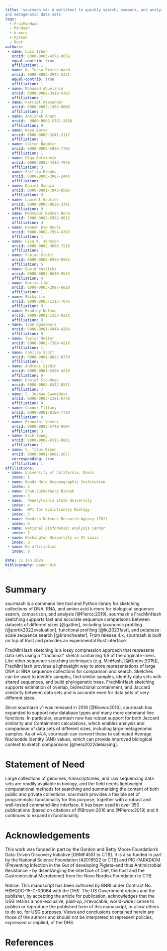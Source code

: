```yaml
---
title: 'sourmash v4: A multitool to quickly search, compare, and analyze genomic
and metagenomic data sets'
tags:
  - FracMinHash
  - MinHash
  - k-mers
  - Python
  - Rust
authors:
 - name: Luiz Irber
   orcid: 0000-0003-4371-9659
   equal-contrib: true
   affiliation: 1
 - name: N. Tessa Pierce-Ward
   orcid: 0000-0002-2942-5331
   equal-contrib: true
   affiliation: 1
 - name: Mohamed Abuelanin
   orcid: 0000-0002-3419-4785
   affiliation: 1
 - name: Harriet Alexander
   orcid: 0000-0003-1308-8008
   affiliation: 2
 - name: Abhishek Anant
   orcid:  0000-0002-5751-2010
   affiliation: 9
 - name: Keya Barve
   orcid: 0000-0003-3241-2117
   affiliation: 1
 - name: Colton Baumler
   orcid: 0000-0002-5926-7792
   affiliation: 1
 - name: Olga Botvinnik
   orcid: 0000-0003-4412-7970
   affiliation: 3
 - name: Phillip Brooks
   orcid: 0000-0003-3987-244X
   affiliation: 1
 - name: Daniel Dsouza
   orcid: 0000-0001-7843-8596
   affiliation: 9
 - name: Laurent Gautier
   orcid: 0000-0003-0638-3391
   affiliation: 9
 - name: Mahmudur Rahman Hera
   orcid: 0000-0002-5992-9012
   affiliation: 4
 - name: Hannah Eve Houts
   orcid: 0000-0002-7954-4793
   affiliation: 1
 - name: Lisa K. Johnson
   orcid: 0000-0002-3600-7218
   affiliation: 1
 - name: Fabian Klötzl
   orcid: 0000-0002-6930-0592
   affiliation: 5
 - name: David Koslicki
   orcid: 0000-0002-0640-954X
   affiliation: 4
 - name: Marisa Lim
   orcid: 0000-0003-2097-8818
   affiliation: 1
 - name: Ricky Lim
   orcid: 0000-0003-1313-7076
   affiliation: 9
 - name: Bradley Nelson
   orcid: 0009-0001-1553-932X
   affiliation: 9
 - name: Ivan Ogasawara
   orcid: 0000-0001-5049-4289
   affiliation: 9
 - name: Taylor Reiter
   orcid: 0000-0002-7388-421X
   affiliation: 1
 - name: Camille Scott
   orcid: 0000-0001-8822-8779
   affiliation: 1
 - name: Andreas Sjödin
   orcid: 0000-0001-5350-4219
   affiliation: 6
 - name: Daniel Standage
   orcid: 0000-0003-0342-8531
   affiliation: 7
 - name: S. Joshua Swamidass
   orcid: 0000-0003-2191-0778
   affiliation: 8
 - name: Connor Tiffany
   orcid: 0000-0001-8188-7720
   affiliation: 9
 - name: Pranathi Vemuri
   orcid: 0000-0002-5748-9594
   affiliation: 3
 - name: Erik Young
   orcid: 0000-0002-9195-9801
   affiliation: 1
 - name: C. Titus Brown
   orcid: 0000-0001-6001-2677
   corresponding: true
   affiliation: 1
affiliations:
 - name: University of California, Davis
   index: 1
 - name: Woods Hole Oceanographic Institution
   index: 2
 - name: Chan-Zuckerberg Biohub
   index: 3
 - name:  Pennsylvania State University
   index: 4
 - name:  MPI for Evolutionary Biology
   index: 5
 - name: Swedish Defence Research Agency (FOI)
   index: 6
 - name: National Bioforensic Analysis Center
   index: 7
 - name: Washington University in St Louis
   index: 8
 - name: No affiliation
   index: 9

date: 31 Jan 2024
bibliography: paper.bib
---
```


# Summary

sourmash is a command line tool and Python library for sketching collections
of DNA, RNA, and amino acid k-mers for biological sequence search, comparison,
and analysis [@Pierce:2019]. sourmash's FracMinHash sketching supports fast and
accurate sequence comparisons between datasets of different sizes [@gather],
including taxonomic profiling [@portik2022evaluation], functional profiling
[@liu2023fast], and petabase-scale sequence search [@branchwater]. From
release 4.x, sourmash is built on top of Rust and provides an experimental
Rust interface.

FracMinHash sketching is a lossy compression approach that represents data
sets using a "fractional" sketch containing $1/S$ of the original k-mers. Like
other sequence sketching techniques (e.g. MinHash, [@Ondov:2015]), FracMinHash
provides a lightweight way to store representations of large DNA or RNA
sequence collections for comparison and search. Sketches can be used to
identify samples, find similar samples, identify data sets with shared
sequences, and build phylogenetic trees. FracMinHash sketching supports
estimation of overlap, bidirectional containment, and Jaccard similarity
between data sets and is accurate even for data sets of very different sizes.

Since sourmash v1 was released in 2016 [@Brown:2016], sourmash has expanded
to support new database types and many more command line functions.
In particular, sourmash now has robust support for both Jaccard similarity
and Containment calculations, which enables analysis and comparison of data
sets of different sizes, including large metagenomic samples. As of v4.4,
sourmash can convert these to estimated Average Nucleotide Identity (ANI)
values, which can provide improved biological context to sketch comparisons
[@hera2022debiasing].

# Statement of Need

Large collections of genomes, transcriptomes, and raw sequencing data sets are
readily available in biology, and the field needs lightweight computational
methods for searching and summarizing the content of both public and private
collections. sourmash provides a flexible set of programmatic functionality
for this purpose, together with a robust and well-tested command-line
interface. It has been used in over 350 publications (based on citations of
@Brown:2016 and @Pierce:2019) and it continues to expand in functionality.

# Acknowledgements

This work was funded in part by the Gordon and Betty Moore Foundation’s
Data-Driven Discovery Initiative [GBMF4551 to CTB]. It is also funded in
part by the National Science Foundation [#2018522 to CTB] and PIG-PARADIGM
(Preventing Infection in the Gut of developing Piglets–and thus Antimicrobial
Resistance – by disentAngling the interface of DIet, the host and the
Gastrointestinal Microbiome) from the Novo Nordisk Foundation to CTB.

Notice: This manuscript has been authored by BNBI under Contract
No. HSHQDC-15-C-00064 with the DHS. The US Government retains and the
publisher, by accepting the article for publication, acknowledges that the USG
retains a non-exclusive, paid-up, irrevocable, world-wide license to publish
or reproduce the published form of this manuscript, or allow others to do
so, for USG purposes. Views and conclusions contained herein are those of
the authors and should not be interpreted to represent policies, expressed
or implied, of the DHS.

# References
